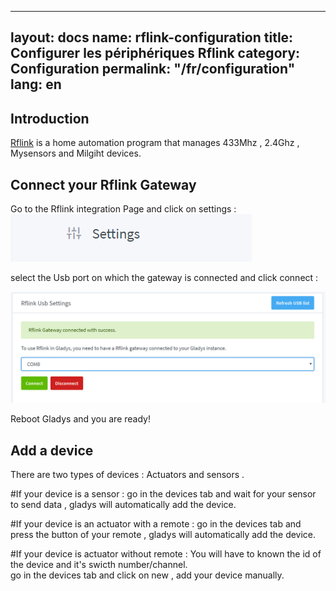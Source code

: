 
---
layout: docs
name: rflink-configuration
title: Configurer les périphériques Rflink
category: Configuration
permalink: "/fr/configuration"
lang: en
---

## Introduction

[Rflink](http://www.rflink.nl/blog2/) is a home automation program that manages 433Mhz , 2.4Ghz , Mysensors and Milgiht devices.

## Connect your Rflink Gateway

Go to the Rflink integration Page and click on settings :
<br>
<img src="/assets/image/configuration/rflink/settings.PNG" alt="Settings" class="img-responsive" />


select the Usb port on which the gateway is connected and click connect : 

<img src="/assets/image/configuration/rflink/port.PNG" alt="Port selection" class="img-responsive" />


Reboot Gladys and you are ready!



## Add a device

There are two types of devices : Actuators and sensors .

#If your device is a sensor : 
	go in the devices tab and wait for your sensor to send data , gladys will automatically add the device.
	
#If your device is an actuator with a remote : 
	go in the devices tab and press the button of your remote ,  gladys will automatically add the device.
	
#If your device is actuator without remote : 
	You will have to known the id of the device and it's swicth number/channel.
	<br>
	go in the devices tab and click on new , add your device manually.

